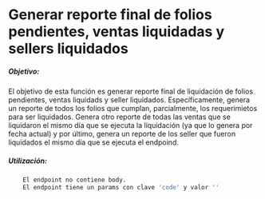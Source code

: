 # Generar reporte final de folios pendientes, ventas liquidadas y sellers liquidados

##### Objetivo:

El objetivo de esta función es generar reporte final de liquidación de folios pendientes, ventas liquidads y seller liquidados.
Específicamente, genera un reporte de todos los folios que cumplan, parcialmente, los requerimietos para ser liquidados. Genera otro reporte
de todas las ventas que se liquidaron el mismo día que se ejecuta la liquidación (ya que lo genera por fecha actual) y por último, genera
un reporte de los seller que fueron liquidados el mismo día que se ejecuta el endpoind.

##### Utilización:
```sh
    El endpoint no contiene body.
    El endpoint tiene un params con clave 'code' y valor ''
```